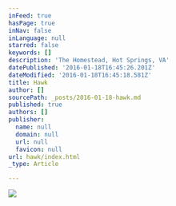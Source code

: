 ```yaml
---
inFeed: true
hasPage: true
inNav: false
inLanguage: null
starred: false
keywords: []
description: 'The Homestead, Hot Springs, VA'
datePublished: '2016-01-18T16:45:26.201Z'
dateModified: '2016-01-18T16:45:18.581Z'
title: Hawk
author: []
sourcePath: _posts/2016-01-18-hawk.md
published: true
authors: []
publisher:
  name: null
  domain: null
  url: null
  favicon: null
url: hawk/index.html
_type: Article

---
```

![](https://s3-us-west-2.amazonaws.com/the-grid-img/p/b785c6a193c7b7b72a5e268ab8e0745f77426abb.jpg)